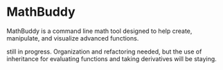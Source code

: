 # MathBuddy

MathBuddy is a command line math tool designed to help create, manipulate, and visualize advanced functions.

still in progress.  Organization and refactoring needed, but the use of inheritance for evaluating functions and taking derivatives will be staying.
